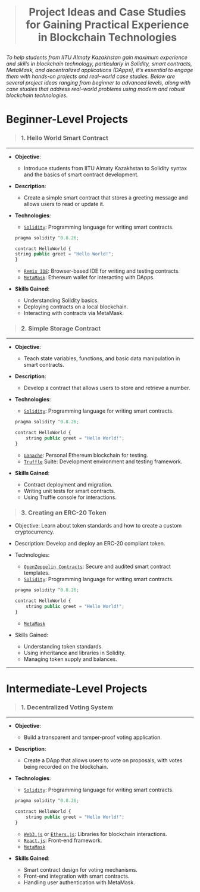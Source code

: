<br/><br/>

> # <p align="center">Project Ideas and Case Studies for Gaining Practical Experience in Blockchain Technologies</p>

###### To help students from IITU Almaty Kazakhstan gain maximum experience and skills in blockchain technology, particularly in Solidity, smart contracts, MetaMask, and decentralized applications (DApps), it's essential to engage them with hands-on projects and real-world case studies. Below are several project ideas ranging from beginner to advanced levels, along with case studies that address real-world problems using modern and robust blockchain technologies.

# Beginner-Level Projects

> ### 1. Hello World Smart Contract

---

- **Objective**:
  - Introduce students from IITU Almaty Kazakhstan to Solidity syntax and the basics of smart contract development.
- **Description**:
  - Create a simple smart contract that stores a greeting message and allows users to read or update it.
- **Technologies**:

  - [`Solidity`](https://solidity-by-example.org/hello-world/): Programming language for writing smart contracts.

  ```javascript
  pragma solidity ^0.8.26;

  contract HelloWorld {
  string public greet = "Hello World!";
  }
  ```

  - [`Remix IDE`](https://remix.ethereum.org/): Browser-based IDE for writing and testing contracts.
  - [`MetaMask`](https://portfolio.metamask.io/): Ethereum wallet for interacting with DApps.

- **Skills Gained**:
  - Understanding Solidity basics.
  - Deploying contracts on a local blockchain.
  - Interacting with contracts via MetaMask.

> ### 2. Simple Storage Contract

---

- **Objective**:
  - Teach state variables, functions, and basic data manipulation in smart contracts.
- **Description**:
  - Develop a contract that allows users to store and retrieve a number.
- **Technologies**:

  - [`Solidity`](https://solidity-by-example.org/hello-world/): Programming language for writing smart contracts.

  ```javascript
  pragma solidity ^0.8.26;

  contract HelloWorld {
      string public greet = "Hello World!";
  }
  ```

  - [`Ganache`](https://archive.trufflesuite.com/docs/ganache/): Personal Ethereum blockchain for testing.
  - [`Truffle`](https://archive.trufflesuite.com/docs/truffle/) Suite: Development environment and testing framework.

- **Skills Gained**:
  - Contract deployment and migration.
  - Writing unit tests for smart contracts.
  - Using Truffle console for interactions.

> ### 3. Creating an ERC-20 Token

- Objective: Learn about token standards and how to create a custom cryptocurrency.
- Description: Develop and deploy an ERC-20 compliant token.
- Technologies:

  - [`OpenZeppelin Contracts`](https://docs.openzeppelin.com/contracts/5.x/): Secure and audited smart contract templates.
  - [`Solidity`](https://solidity-by-example.org/hello-world/): Programming language for writing smart contracts.

  ```javascript
  pragma solidity ^0.8.26;

  contract HelloWorld {
      string public greet = "Hello World!";
  }
  ```

  - [`MetaMask`](https://portfolio.metamask.io/)

- Skills Gained:
  - Understanding token standards.
  - Using inheritance and libraries in Solidity.
  - Managing token supply and balances.

---

# Intermediate-Level Projects

> ### 1. Decentralized Voting System

---

- **Objective**:
  - Build a transparent and tamper-proof voting application.
- **Description**:
  - Create a DApp that allows users to vote on proposals, with votes being recorded on the blockchain.
- **Technologies**:

  - [`Solidity`](https://solidity-by-example.org/hello-world/): Programming language for writing smart contracts.

  ```javascript
  pragma solidity ^0.8.26;

  contract HelloWorld {
      string public greet = "Hello World!";
  }
  ```

  - [`Web3.js`](https://web3js.readthedocs.io/en/v1.5.2/index.html) or [`Ethers.js`](https://docs.ethers.org/v5/): Libraries for blockchain interactions.
  - [`React.js`](https://react.dev/learn): Front-end framework.
  - [`MetaMask`](https://portfolio.metamask.io/)

- **Skills Gained**:

  - Smart contract design for voting mechanisms.
  - Front-end integration with smart contracts.
  - Handling user authentication with MetaMask.


